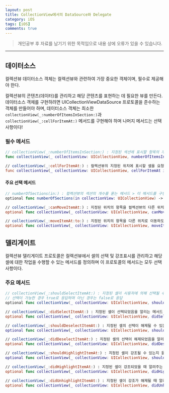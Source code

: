 ```yaml
---
layout: post
title: CollectionView에서의 DataSource와 Delegate
category: iOS
tags: [iOS]
comments: true
---
```


> 개인공부 후 자료를 남기기 위한 목적임으로 내용 상에 오류가 있을 수 있습니다.    

<hr>

## 데이터소스

컬렉션뷰 데이터소스 객체는 컬렉션뷰와 관련하여 가장 중요한 객체이며, 필수로 제공해야 한다.

컬렉션뷰의 콘텐츠(데이터)를 관리하고 해당 콘텐츠를 표현하는 데 필요한 뷰를 만든다. 데이터소스 객체를 구현하려면 UICollectionViewDataSource 프로토콜을 준수하는 객체를 만들어야 하며, 데이터소스 객체는 최소한 `collectionView(_:numberOfItemsInSection:)`과 `collectionView(_:cellForItemAt:)` 메서드를 구현해야 하며 나머지 메서드는 선택사항이다!



### 필수 메서드

```swift
// collectionView(_:numberOfItemsInSection:) : 지정된 섹션에 표시할 항목의 개수를 묻는 메서드
func collectionView(_ collectionView: UICollectionView, numberOfItemsInSection section: Int) -> Int

// collectionView(_:cellForItemAt:) : 컬렉션뷰의 지정된 위치에 표시할 셀을 요청하는 메서드
func collectionView(_ collectionView: UICollectionView, cellForItemAt indexPath: IndexPath) -> UICollectionViewCell
```

#### 주요 선택 메서드

```swift
// numberOfSections(in:) : 컬렉션뷰의 섹션의 개수를 묻는 메서드 > 이 메서드를 구현하지 않으면 섹션 개수 기본 값은 1
optional func numberOfSections(in collectionView: UICollectionView) -> Int​

// collectionView(_:canMoveItemAt:) : 지정된 위치의 항목을 컬렉션뷰의 다른 위치로 이동할 수 있는지를 묻는 메서드
optional func collectionView(_ collectionView: UICollectionView, canMoveItemAt indexPath: IndexPath) -> Bool

// collectionView(_:moveItemAt:to:) : 지정된 위치의 항목을 다른 위치로 이동하도록 지시하는 메서드
optional func collectionView(_ collectionView: UICollectionView, moveItemAt sourceIndexPath: IndexPath, to destinationIndexPath: IndexPath)
```


## 델리게이트

컬렉션뷰 델리게이트 프로토콜은 컬렉션뷰에서 셀의 선택 및 강조표시를 관리하고 해당 셀에 대한 작업을 수행할 수 있는 메서드를 정의하며 이 프로토콜의 메서드는 모두 선택사항이다.


### 주요 메서드

```swift
// collectionView(_:shouldSelectItemAt:) : 지정된 셀이 사용자에 의해 선택될 수 있는지 묻는 메서드
// 선택이 가능한 경우 true로 응답하며 아닌 경우는 false로 응답
optional func collectionView(_ collectionView: UICollectionView, shouldSelectItemAt indexPath: IndexPath) -> Bool

// collectionView(_:didSelectItemAt:) : 지정된 셀이 선택되었음을 알리는 메서드
optional func collectionView(_ collectionView: UICollectionView, didSelectItemAt indexPath: IndexPath)

// collectionView(_:shouldDeselectItemAt:) : 지정된 셀의 선택이 해제될 수 있는지 묻는 메서드 > 선택 해제가 가능한 경우 true로 응답하며, 그렇지 않다면 false
optional func collectionView(_ collectionView: UICollectionView, shouldDeselectItemAt indexPath: IndexPath) -> Bool

// collectionView(_:didDeselectItemAt:) : 지정된 셀의 선택이 해제되었음을 알리는 메서드
optional func collectionView(_ collectionView: UICollectionView, didDeselectItemAt indexPath: IndexPath)

// collectionView(_:shouldHighlightItemAt:) : 지정된 셀이 강조될 수 있는지 묻는 메서드 > 강조해야 하는 경우 true로 응답하며, 그렇지 않다면 false 
optional func collectionView(_ collectionView: UICollectionView, shouldHighlightItemAt indexPath: IndexPath) -> Bool

// collectionView(_:didHighlightItemAt:) : 지정된 셀이 강조되었을 때 알려주는 메서드
optional func collectionView(_ collectionView: UICollectionView, didHighlightItemAt indexPath: IndexPath)

// collectionView(_:didUnhighlightItemAt:) : 지정된 셀이 강조가 해제될 때 알려주는 메서드
optional func collectionView(_ collectionView: UICollectionView, didUnhighlightItemAt indexPath: IndexPath
```
